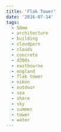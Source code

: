 ```yaml
---
title: 'Flak Tower'
date: '2016-07-14'
tags:
  - 50mm
  - architecture
  - building
  - cloudporn
  - clouds
  - concrete
  - d300s
  - eastbourne
  - england
  - flak tower
  - nikon
  - outdoor
  - sea
  - shore
  - sky
  - summer
  - tower
  - water
---
```


